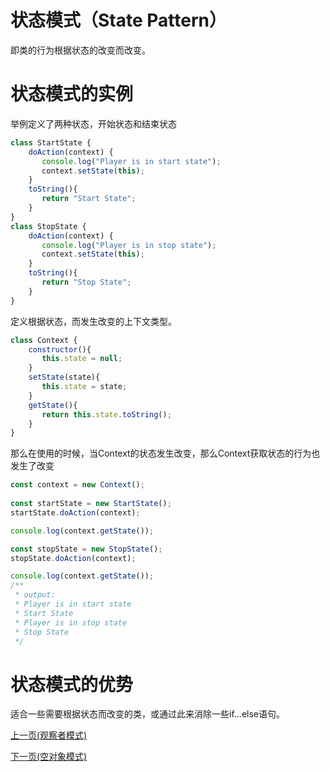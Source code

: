 # 状态模式（State Pattern）
即类的行为根据状态的改变而改变。
# 状态模式的实例
举例定义了两种状态，开始状态和结束状态
```js
class StartState {
    doAction(context) {
       console.log("Player is in start state");
       context.setState(this); 
    }
    toString(){
       return "Start State";
    }
}
class StopState {
    doAction(context) {
       console.log("Player is in stop state");
       context.setState(this); 
    }
    toString(){
       return "Stop State";
    }
}
```
定义根据状态，而发生改变的上下文类型。
```js
class Context {
    constructor(){
       this.state = null;
    }
    setState(state){
       this.state = state;     
    }
    getState(){
       return this.state.toString();
    }
}
```
那么在使用的时候，当Context的状态发生改变，那么Context获取状态的行为也发生了改变
```js
const context = new Context();
 
const startState = new StartState();
startState.doAction(context);

console.log(context.getState());

const stopState = new StopState();
stopState.doAction(context);

console.log(context.getState());
/**
 * output:
 * Player is in start state
 * Start State
 * Player is in stop state
 * Stop State
 */
```
# 状态模式的优势
适合一些需要根据状态而改变的类，或通过此来消除一些if...else语句。

[上一页(观察者模式)](../observer-pattern/README.md)

[下一页(空对象模式)](../null-object-pattern/README.md)